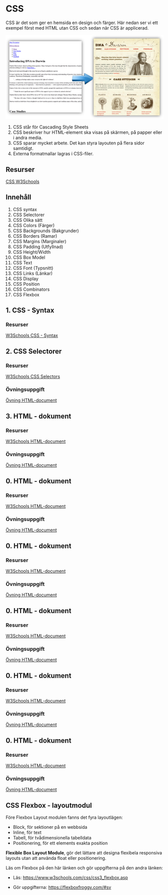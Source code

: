 
# CSS
CSS är det som ger en hemsida en design och färger. Här nedan ser vi ett exempel först med HTML utan CSS och sedan när CSS är applicerad.

![CSS Example](https://github.com/abbjoafli/Programmering-1/blob/master/CSS/CSS_Example.png)

1. CSS står för Cascading Style Sheets
2. CSS beskriver hur HTML-element ska visas på skärmen, på papper eller i andra media.
3. CSS sparar mycket arbete. Det kan styra layouten på flera sidor samtidigt.
4. Externa formatmallar lagras i CSS-filer.

## Resurser

[CSS W3Schools](https://www.w3schools.com/css/default.asp)

## Innehåll
1. CSS syntax
2. CSS Selectorer
3. CSS Olika sätt
4. CSS Colors (Färger)
5. CSS Backgrounds (Bakgrunder)
6. CSS Borders (Ramar)
7. CSS Margins (Marginaler)
8. CSS Padding (Utfyllnad)
9. CSS Height/Width
10. CSS Box Model
11. CSS Text
12. CSS Font (Typsnitt)
13. CSS Links (Länkar)
14. CSS Display
15. CSS Position
16. CSS Combinators
17. CSS Flexbox


## 1. CSS - Syntax
### Resurser
[W3Schools CSS - Syntax](https://www.w3schools.com/css/css_syntax.asp)


## 2. CSS Selectorer
### Resurser
[W3Schools CSS Selectors](https://www.w3schools.com/css/css_selectors.asp)
### Övningsuppgift
[Övning HTML-document](https://javascript.info/variables)

## 3. HTML - dokument
### Resurser
[W3Schools HTML-document](https://www.w3schools.com/html/html_basic.asp)
### Övningsuppgift
[Övning HTML-document](https://javascript.info/variables)

## 0. HTML - dokument
### Resurser
[W3Schools HTML-document](https://www.w3schools.com/html/html_basic.asp)
### Övningsuppgift
[Övning HTML-document](https://javascript.info/variables)

## 0. HTML - dokument
### Resurser
[W3Schools HTML-document](https://www.w3schools.com/html/html_basic.asp)
### Övningsuppgift
[Övning HTML-document](https://javascript.info/variables)

## 0. HTML - dokument
### Resurser
[W3Schools HTML-document](https://www.w3schools.com/html/html_basic.asp)
### Övningsuppgift
[Övning HTML-document](https://javascript.info/variables)

## 0. HTML - dokument
### Resurser
[W3Schools HTML-document](https://www.w3schools.com/html/html_basic.asp)
### Övningsuppgift
[Övning HTML-document](https://javascript.info/variables)

## 0. HTML - dokument
### Resurser
[W3Schools HTML-document](https://www.w3schools.com/html/html_basic.asp)
### Övningsuppgift
[Övning HTML-document](https://javascript.info/variables)



## CSS Flexbox - layoutmodul
Före Flexbox Layout modulen fanns det fyra layoutlägen:

* Block, för sektioner på en webbsida
* Inline, för text
* Tabell, för tvådimensionella tabelldata
* Positionering, för ett elements exakta position

**Flexible Box Layout Module**, gör det lättare att designa flexibela responsiva layouts utan att använda float eller positionering.

Läs om Flexbox på den här länken och gör uppgifterna på den andra länken:

* Läs: <https://www.w3schools.com/css/css3_flexbox.asp>

* Gör uppgifterna: https://flexboxfroggy.com/#sv
